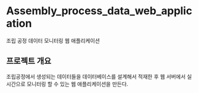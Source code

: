 # Assembly_process_data_web_application

조립 공정 데이터 모니터링 웹 애플리케이션

## 프로젝트 개요

조립공정에서 생성되는 데이터들을 데이터베이스를 설계해서 적재한 후 웹 서버에서 실시간으로 모니터링 할 수 있는 웹 애플리케이션을 만든다.
